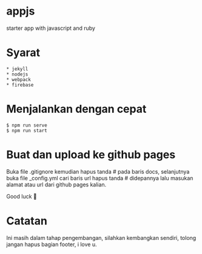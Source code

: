 # appjs
starter app with javascript and ruby

# Syarat
    * jekyll
    * nodejs
    * webpack
    * firebase
    
# Menjalankan dengan cepat
    $ npm run serve
    $ npm run start

# Buat dan upload ke github pages
Buka file .gitignore kemudian hapus tanda # pada baris docs,
selanjutnya buka file _config.yml cari baris url hapus tanda # didepannya lalu masukan alamat atau url dari github pages kalian.

Good luck 🙂
    
# Catatan
Ini masih dalam tahap pengembangan, silahkan kembangkan sendiri, tolong jangan hapus bagian footer, i love u.
